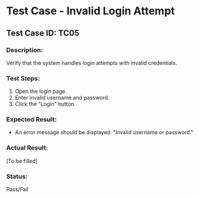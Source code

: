 # Test Case - Invalid Login Attempt

## Test Case ID: TC05

### Description:
Verify that the system handles login attempts with invalid credentials.

### Test Steps:
1. Open the login page.
2. Enter invalid username and password.
3. Click the "Login" button.

### Expected Result:
- An error message should be displayed: "Invalid username or password."

### Actual Result:
[To be filled]

### Status:
Pass/Fail

